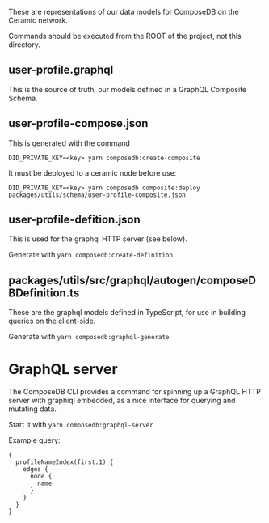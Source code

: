 These are representations of our data models for ComposeDB on the Ceramic network.

Commands should be executed from the ROOT of the project, not this directory.

## user-profile.graphql

This is the source of truth, our models defined in a GraphQL Composite Schema.

## user-profile-compose.json

This is generated with the command

`DID_PRIVATE_KEY=<key> yarn composedb:create-composite`

It must be deployed to a ceramic node before use:

`DID_PRIVATE_KEY=<key> yarn composedb composite:deploy packages/utils/schema/user-profile-composite.json`

## user-profile-defition.json

This is used for the graphql HTTP server (see below).

Generate with `yarn composedb:create-definition`

## packages/utils/src/graphql/autogen/composeDBDefinition.ts

These are the graphql models defined in TypeScript, for use in building queries on the client-side.

Generate with `yarn composedb:graphql-generate`

# GraphQL server

The ComposeDB CLI provides a command for spinning up a GraphQL HTTP server with graphiql embedded, as a nice interface for querying and mutating data.

Start it with `yarn composedb:graphql-server`

Example query:

```
{
  profileNameIndex(first:1) {
    edges {
      node {
        name
      }
    }
  }
}
```
